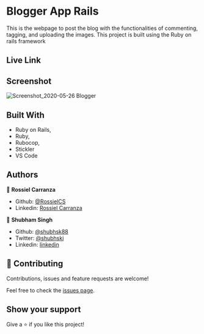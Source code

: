# Blogger App Rails

This is the webpage to post the blog with the functionalities of commenting, tagging, and uploading the images. This project is built using the Ruby on rails framework

## Live Link

## Screenshot

![Screenshot_2020-05-26 Blogger](https://user-images.githubusercontent.com/60085697/82945217-ef69d500-9f72-11ea-9e13-397ab48bb853.png)

## Built With

- Ruby on Rails,
- Ruby,
- Rubocop,
- Stickler
- VS Code

## Authors

👤 **Rossiel Carranza**

- Github: [@RossielCS](https://github.com/RossielCS)
- Linkedin: [Rossiel Carranza](https://www.linkedin.com/in/rossiel-carranza/) 


👤 **Shubham Singh**

- Github: [@shubhsk88](https://github.com/shubhsk88)
- Twitter: [@shubhski](twitter.com/shubski)
- Linkedin: [linkedin](https://www.linkedin.com/in/shubham-singh-130349140/)

## 🤝 Contributing

Contributions, issues and feature requests are welcome!

Feel free to check the [issues page](issues/).

## Show your support

Give a ⭐️ if you like this project!
